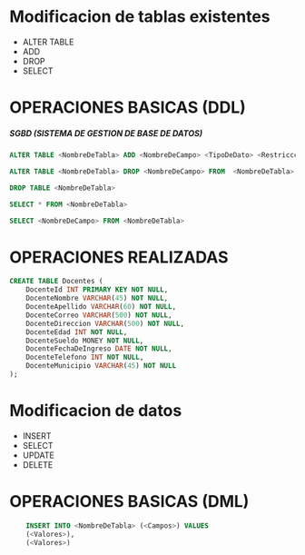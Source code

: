 # Modificacion de tablas existentes
- ALTER TABLE  
- ADD
- DROP
- SELECT 
# OPERACIONES BASICAS (DDL) 
##### SGBD (SISTEMA DE GESTION DE BASE DE DATOS)

```sql
ALTER TABLE <NombreDeTabla> ADD <NombreDeCampo> <TipoDeDato> <Restriccciones>

ALTER TABLE <NombreDeTabla> DROP <NombreDeCampo> FROM  <NombreDeTabla>

DROP TABLE <NombreDeTabla>

SELECT * FROM <NombreDeTabla>

SELECT <NombreDeCampo> FROM <NombreDeTabla>
```

# OPERACIONES REALIZADAS 
```sql
CREATE TABLE Docentes (
    DocenteId INT PRIMARY KEY NOT NULL,
    DocenteNombre VARCHAR(45) NOT NULL,
    DocenteApellido VARCHAR(60) NOT NULL,
    DocenteCorreo VARCHAR(500) NOT NULL,
    DocenteDireccion VARCHAR(500) NOT NULL,
    DocenteEdad INT NOT NULL,
    DocenteSueldo MONEY NOT NULL,
    DocenteFechaDeIngreso DATE NOT NULL,
    DocenteTelefono INT NOT NULL,
    DocenteMunicipio VARCHAR(45) NOT NULL
);
```
# Modificacion de datos
- INSERT
- SELECT 
- UPDATE 
- DELETE

# OPERACIONES BASICAS (DML)
```sql
    INSERT INTO <NombreDeTabla> (<Campos>) VALUES 
    (<Valores>),
    (<Valores>)
```